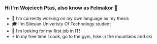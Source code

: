 ### Hi I'm Wojciech Ptaś, also know as Felmakor 👋

- 🔭 I’m currently working on my own language as my thesis
- 🎓 I'm Silesian Univeristy Of Technology student
- 💼 I’m looking for my first job in IT!
- ⚡ In my free time I cook, go to the gym, hike in the mountains and ski

